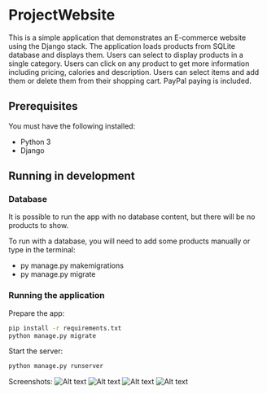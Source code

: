 # ProjectWebsite

This is a simple application that demonstrates an E-commerce website using the Django stack. The application loads products from SQLite database and displays them. Users can select to display products in a single category. Users can click on any product to get more information including pricing, calories and description. Users can select items and add them or delete them from their shopping cart. PayPal paying is included.

## Prerequisites

You must have the following installed:
- Python 3
- Django

## Running in development

### Database

It is possible to run the app with no database content, but there will be no products to show.

To run with a database, you will need to add some products manually or type in the terminal:

- py manage.py makemigrations
- py manage.py migrate

### Running the application
Prepare the app:

```bash
pip install -r requirements.txt
python manage.py migrate
```

Start the server:

```bash
python manage.py runserver
```

Screenshots:
![Alt text](https://github.com/conradylx/ProjectWebsite/blob/master/Screenshots/cartpage.png?raw=true "Optional Title")
![Alt text](https://github.com/conradylx/ProjectWebsite/blob/master/Screenshots/homepage.png?raw=true "Optional Title")
![Alt text](https://github.com/conradylx/ProjectWebsite/blob/master/Screenshots/shoppage.png?raw=true "Optional Title")
![Alt text](https://github.com/conradylx/ProjectWebsite/blob/master/Screenshots/sumamrypage.png?raw=true "Optional Title")
